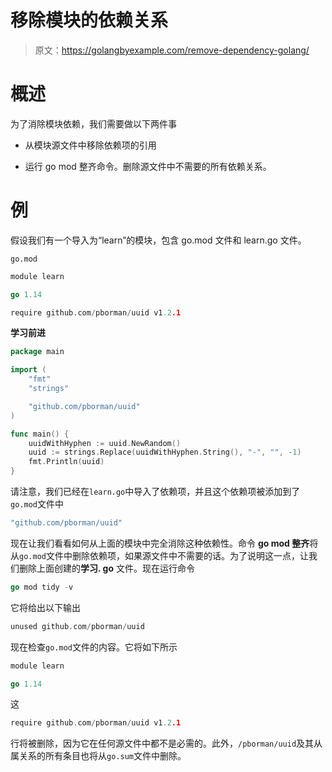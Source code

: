 # 移除模块的依赖关系

> 原文：<https://golangbyexample.com/remove-dependency-golang/>

# **概述**

为了消除模块依赖，我们需要做以下两件事

*   从模块源文件中移除依赖项的引用

*   运行 go mod 整齐命令。删除源文件中不需要的所有依赖关系。

# **例**

假设我们有一个导入为“learn”的模块，包含 go.mod 文件和 learn.go 文件。

`go.mod`

```go
module learn

go 1.14

require github.com/pborman/uuid v1.2.1
```

**学习前进**

```go
package main

import (
	"fmt"
	"strings"

	"github.com/pborman/uuid"
)

func main() {
	uuidWithHyphen := uuid.NewRandom()
	uuid := strings.Replace(uuidWithHyphen.String(), "-", "", -1)
	fmt.Println(uuid)
}
```

请注意，我们已经在`learn.go`中导入了依赖项，并且这个依赖项被添加到了`go.mod`文件中

```go
"github.com/pborman/uuid"
```

现在让我们看看如何从上面的模块中完全消除这种依赖性。命令 **go mod 整齐**将从`go.mod`文件中删除依赖项，如果源文件中不需要的话。为了说明这一点，让我们删除上面创建的**学习. go** 文件。现在运行命令

```go
go mod tidy -v
```

它将给出以下输出

```go
unused github.com/pborman/uuid
```

现在检查`go.mod`文件的内容。它将如下所示

```go
module learn

go 1.14
```

这

```go
require github.com/pborman/uuid v1.2.1
```

行将被删除，因为它在任何源文件中都不是必需的。此外，`/pborman/uuid`及其从属关系的所有条目也将从`go.sum`文件中删除。